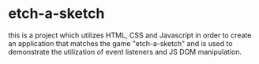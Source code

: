 # etch-a-sketch

this is a project which utilizes HTML, CSS and Javascript in order to create
an application that matches the game "etch-a-sketch" and is used to demonstrate
the utilization of event listeners and JS DOM manipulation.
